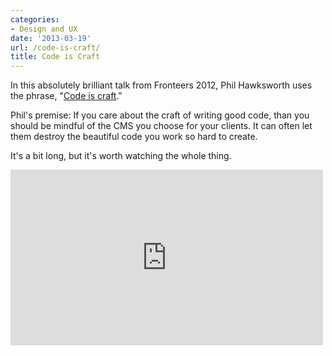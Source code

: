 ```yaml
---
categories:
- Design and UX
date: '2013-03-19'
url: /code-is-craft/
title: Code is Craft
---
```


In this absolutely brilliant talk from Fronteers 2012, Phil Hawksworth uses the phrase, "<a href="http://vimeo.com/53317254">Code is craft</a>."

Phil's premise: If you care about the craft of writing good code, than you should be mindful of the CMS you choose for your clients. It can often let them destroy the beautiful code you work so hard to create.

It's a bit long, but it's worth watching the whole thing.

<iframe src="https://player.vimeo.com/video/53317254" width="500" height="281" frameborder="0" webkitAllowFullScreen mozallowfullscreen allowFullScreen></iframe>
